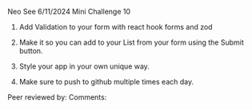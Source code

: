 Neo See
6/11/2024
Mini Challenge 10
 1. Add Validation to your form with react hook forms and zod

2. Make it so you can add  to your List from your form using the Submit button.

3. Style your app in your own unique way.

4. Make sure to push to github multiple times each day.

Peer reviewed by:
Comments:
